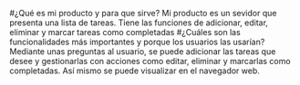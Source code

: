 #¿Qué es mi producto y para que sirve?
Mi producto es un sevidor que presenta una lista de tareas. Tiene las funciones de adicionar, editar, eliminar y marcar tareas como completadas
#¿Cuáles son las funcionalidades más importantes y porque los usuarios las usarían?
Mediante unas preguntas al usuario, se puede adicionar las tareas que desee y gestionarlas con acciones como editar, eliminar y marcarlas como completadas. Así mismo se puede visualizar en el navegador web.